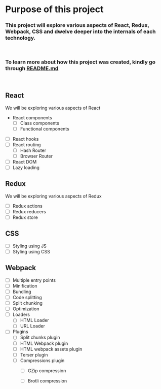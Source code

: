 # Purpose of this project

### This project will explore various aspects of React, Redux, Webpack, CSS and dwelve deeper into the internals of each technology.

<br/>

### To learn more about how this project was created, kindly go through [README.md](README.md)

<br/>

## React
We will be exploring various aspects of React 
+ React components
  + [ ] Class components
  + [ ] Functional components
+ [ ] React hooks
+ [ ] React routing  
    + [ ] Hash Router
    + [ ] Browser Router
+ [ ] React DOM
+ [ ] Lazy loading

## Redux
We will be exploring various aspects of Redux 
+ [ ] Redux actions
+ [ ] Redux reducers
+ [ ] Redux store

## CSS
+ [ ] Styling using JS
+ [ ] Styling using CSS

## Webpack
+ [ ] Multiple entry points
+ [ ] Minification
+ [ ] Bundling
+ [ ] Code splitting
+ [ ] Split chunking 
+ [ ] Optimization
+ [ ] Loaders
  + [ ] HTML Loader
  + [ ] URL Loader
+ [ ] Plugins
  + [ ] Split chunks plugin
  + [ ] HTML Webpack plugin
  + [ ] HTML webpack assets plugin
  + [ ] Terser plugin
  + [ ] Compressions plugin
    + [ ] GZip compression
    + [ ] Brotli compression
  